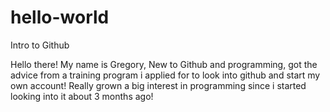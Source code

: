 # hello-world
Intro to Github

Hello there!
My name is Gregory, New to Github and programming, got the advice from a training program i applied for to look into github and start my own account!
Really grown a big interest in programming since i started looking into it about 3 months ago!
